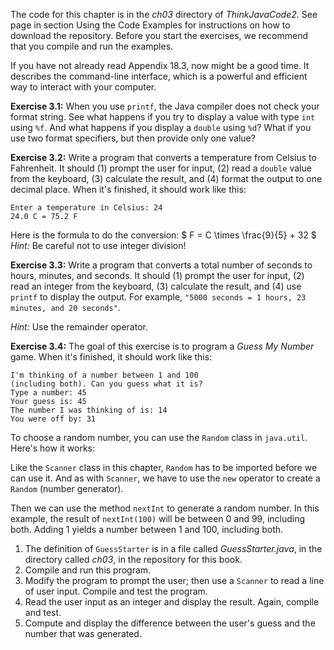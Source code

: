 The code for this chapter is in the *ch03* directory of *ThinkJavaCode2*. See page in section Using the Code Examples for instructions on how to download the repository. Before you start the exercises, we recommend that you compile and run the examples.

If you have not already read Appendix 18.3, now might be a good time. It describes the command-line interface, which is a powerful and efficient way to interact with your computer.


**Exercise 3.1:**
When you use `printf`, the Java compiler does not check your format string. See what happens if you try to display a value with type `int` using `%f`. And what happens if you display a `double` using `%d`? What if you use two format specifiers, but then provide only one value?



**Exercise 3.2:**
Write a program that converts a temperature from Celsius to Fahrenheit. It should (1) prompt the user for input, (2) read a `double` value from the keyboard, (3) calculate the result, and (4) format the output to one decimal place. When it's finished, it should work like this:

```code
Enter a temperature in Celsius: 24
24.0 C = 75.2 F
```

Here is the formula to do the conversion: $ F = C \times \frac{9}{5} + 32 $ *Hint:* Be careful not to use integer division!


**Exercise 3.3:**
Write a program that converts a total number of seconds to hours, minutes, and seconds. It should (1) prompt the user for input, (2) read an integer from the keyboard, (3) calculate the result, and (4) use `printf` to display the output. For example, `"5000 seconds = 1 hours, 23 minutes, and 20 seconds"`.

*Hint:* Use the remainder operator.


**Exercise 3.4:**
The goal of this exercise is to program a *Guess My Number* game. When it's finished, it should work like this:

```code
I'm thinking of a number between 1 and 100
(including both). Can you guess what it is?
Type a number: 45
Your guess is: 45
The number I was thinking of is: 14
You were off by: 31
```

To choose a random number, you can use the `Random` class in `java.util`. Here's how it works:





Like the `Scanner` class in this chapter, `Random` has to be imported before we can use it. And as with `Scanner`, we have to use the `new` operator to create a `Random` (number generator).

Then we can use the method `nextInt` to generate a random number. In this example, the result of `nextInt(100)` will be between 0 and 99, including both. Adding 1 yields a number between 1 and 100, including both.



1. The definition of `GuessStarter` is in a file called *GuessStarter.java*, in the directory called *ch03*, in the repository for this book.
1. Compile and run this program.
1. Modify the program to prompt the user; then use a `Scanner` to read a line of user input. Compile and test the program.
1. Read the user input as an integer and display the result. Again, compile and test.
1. Compute and display the difference between the user's guess and the number that was generated.